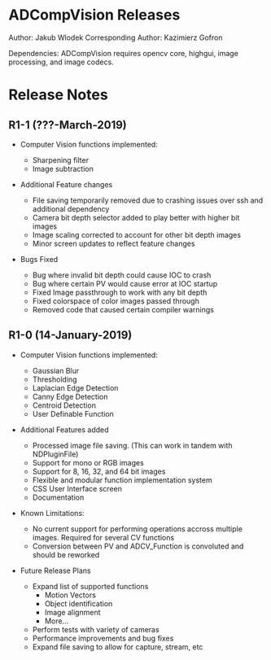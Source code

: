 # ADCompVision Releases

Author: Jakub Wlodek
Corresponding Author: Kazimierz Gofron

Dependencies: ADCompVision requires opencv core, highgui, image processing, and image codecs.

# Release Notes

<!--RELEASE START-->

## R1-1 (???-March-2019)

* Computer Vision functions implemented:
    * Sharpening filter
    * Image subtraction

* Additional Feature changes
    * File saving temporarily removed due to crashing issues over ssh and additional dependency
    * Camera bit depth selector added to play better with higher bit images
    * Image scaling corrected to account for other bit depth images
    * Minor screen updates to reflect feature changes

* Bugs Fixed
    * Bug where invalid bit depth could cause IOC to crash
    * Bug where certain PV would cause error at IOC startup
    * Fixed Image passthrough to work with any bit depth
    * Fixed colorspace of color images passed through
    * Removed code that caused certain compiler warnings

## R1-0 (14-January-2019)

* Computer Vision functions implemented:
    * Gaussian Blur
    * Thresholding
    * Laplacian Edge Detection
    * Canny Edge Detection
    * Centroid Detection
    * User Definable Function

* Additional Features added
    * Processed image file saving. (This can work in tandem with NDPluginFile)
    * Support for mono or RGB images
    * Support for 8, 16, 32, and 64 bit images
    * Flexible and modular function implementation system
    * CSS User Interface screen
    * Documentation

* Known Limitations:
    * No current support for performing operations accross multiple images. Required for several CV functions
    * Conversion between PV and ADCV_Function is convoluted and should be reworked

* Future Release Plans
    * Expand list of supported functions
        * Motion Vectors
        * Object identification
        * Image alignment
        * More...
    * Perform tests with variety of cameras
    * Performance improvements and bug fixes
    * Expand file saving to allow for capture, stream, etc